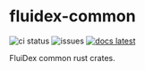 # fluidex-common
![ci status](https://github.com/Fluidex/common-rs/workflows/CI/badge.svg)
![issues](https://img.shields.io/github/issues/Fluidex/common-rs)
[![docs latest](https://img.shields.io/badge/docs-latest-success)](https://www.fluidex.io/common-rs/fluidex_common/)

FluiDex common rust crates.
